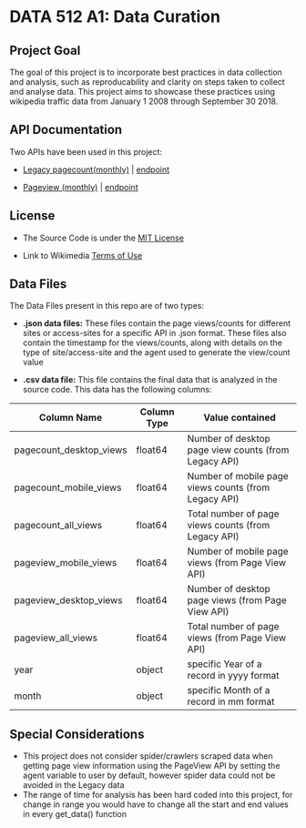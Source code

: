 # DATA 512 A1: Data Curation

## Project Goal

The goal of this project is to incorporate best practices in data collection and analysis, such as reproducability and clarity on steps taken to collect and analyse data. This project aims to showcase these practices using wikipedia traffic data from January 1 2008 through September 30 2018.

## API Documentation
Two APIs have been used in this project:

- [Legacy pagecount(monthly)](https://wikitech.wikimedia.org/wiki/Analytics/AQS/Legacy_Pagecounts#Pagecounts) | [endpoint](https://wikimedia.org/api/rest_v1/#/Pagecounts_data_(legacy)/get_metrics_legacy_pagecounts_aggregate_project_access_site_granularity_start_end)

- [Pageview (monthly)](https://wikitech.wikimedia.org/wiki/Analytics/AQS/Pageviews#Monthly_counts) | [endpoint](https://wikimedia.org/api/rest_v1/#/Pageviews_data/get_metrics_pageviews_aggregate_project_access_agent_granularity_start_end)

## License

- The Source Code is under the [MIT License](https://github.com/apoorva-sh/data-512-a1/blob/master/LICENSE)

- Link to Wikimedia [Terms of Use](https://foundation.wikimedia.org/wiki/Terms_of_Use/en)

## Data Files

The Data Files present in this repo are of two types:

- **.json data files:** These files contain the page views/counts for different sites or access-sites for a specific API in .json format. These files also contain the timestamp for the views/counts, along with details on the type of site/access-site and the agent used to generate the view/count value

- **.csv data file:** This file contains the final data that is analyzed in the source code. This data has the following columns:

| Column Name | Column Type | Value contained|
|--------------|-------------|---------------|
| pagecount_desktop_views | float64 | Number of desktop page view counts (from Legacy API) |
| pagecount_mobile_views | float64 | Number of mobile page views counts (from Legacy API) |
| pagecount_all_views | float64 | Total number of page views counts (from Legacy API) |
| pageview_mobile_views | float64 | Number of mobile page views (from Page View API) |
| pageview_desktop_views | float64 | Number of desktop page views (from Page View API) |
| pageview_all_views | float64 | Total number of page views (from Page View API) |
| year | object | specific Year of a record in yyyy format |
| month | object | specific Month of a record in mm format |

## Special Considerations

- This project does not consider spider/crawlers scraped data when getting page view information using the PageView API by setting the agent variable to user by default, however spider data could not be avoided in the Legacy data
- The range of time for analysis has been hard coded into this project, for change in range you would have to change all the start and end values in every get_data() function
